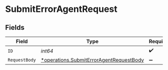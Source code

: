 # SubmitErrorAgentRequest


## Fields

| Field                                                                                             | Type                                                                                              | Required                                                                                          | Description                                                                                       |
| ------------------------------------------------------------------------------------------------- | ------------------------------------------------------------------------------------------------- | ------------------------------------------------------------------------------------------------- | ------------------------------------------------------------------------------------------------- |
| `ID`                                                                                              | *int64*                                                                                           | :heavy_check_mark:                                                                                | id                                                                                                |
| `RequestBody`                                                                                     | [*operations.SubmitErrorAgentRequestBody](../../models/operations/submiterroragentrequestbody.md) | :heavy_minus_sign:                                                                                | N/A                                                                                               |